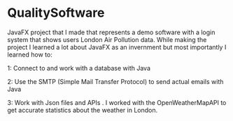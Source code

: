 # QualitySoftware
JavaFX project that I made that represents a demo software with a login system that shows users London Air Pollution data.
While making the project I learned a lot about JavaFX as an invernment but most importantly I learned how to:


  1: Connect to and work with a database with Java
  
  2: Use the SMTP (Simple Mail Transfer Protocol) to send actual emails with Java
  
  3: Work with Json files and APIs . I worked with the OpenWeatherMapAPI to get accurate statistics about the weather in London.

